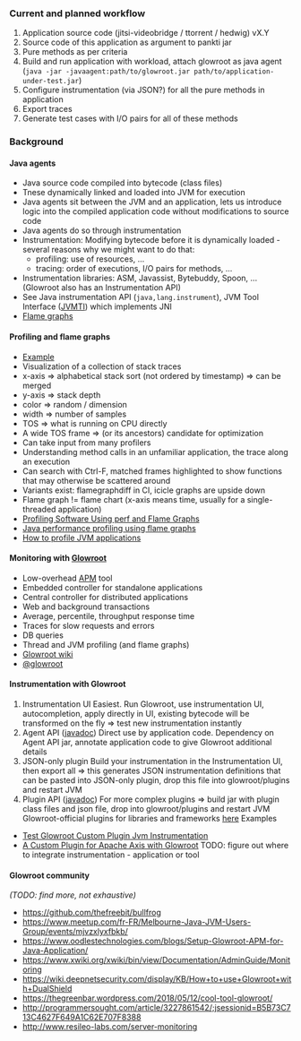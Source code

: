 ### Current and planned workflow

1. Application source code (jitsi-videobridge / ttorrent / hedwig) vX.Y
2. Source code of this application as argument to pankti jar
3. Pure methods as per criteria
4. Build and run application with workload, attach glowroot as java agent (`java -jar -javaagent:path/to/glowroot.jar path/to/application-under-test.jar`)
5. Configure instrumentation (via JSON?) for all the pure methods in application
6. Export traces
7. Generate test cases with I/O pairs for all of these methods

### Background

#### Java agents
- Java source code compiled into bytecode (class files)
- Tnese dynamically linked and loaded into JVM for execution
- Java agents sit between the JVM and an application, lets us introduce logic into the compiled application code without modifications to source code
- Java agents do so through instrumentation
- Instrumentation: Modifying bytecode before it is dynamically loaded - several reasons why we might want to do that:
   - profiling: use of resources, ...
   - tracing: order of executions, I/O pairs for methods, ...
- Instrumentation libraries: ASM, Javassist, Bytebuddy, Spoon, ... (Glowroot also has an Instrumentation API)
- See Java instrumentation API (`java,lang.instrument`), JVM Tool Interface ([JVMTI](https://www.oracle.com/technical-resources/articles/javase/jvmti.html)) which implements JNI
- [Flame graphs](http://www.brendangregg.com/flamegraphs.html)

#### Profiling and flame graphs
- [Example](http://www.brendangregg.com/FlameGraphs/cpu-bash-flamegraph.svg)
- Visualization of a collection of stack traces
- x-axis => alphabetical stack sort (not ordered by timestamp) => can be merged
- y-axis => stack depth
- color => random / dimension
- width => number of samples
- TOS => what is running on CPU directly
- A wide TOS frame => (or its ancestors) candidate for optimization 
- Can take input from many profilers
- Understanding method calls in an unfamiliar application, the trace along an execution
- Can search with Ctrl-F, matched frames highlighted to show functions that may otherwise be scattered around
- Variants exist: flamegraphdiff in CI, icicle graphs are upside down
- Flame graph != flame chart (x-axis means time, usually for a single-threaded application)
- [Profiling Software Using perf and Flame Graphs](https://www.percona.com/blog/2019/11/20/profiling-software-using-perf-and-flame-graphs/)
- [Java performance profiling using flame graphs](https://medium.com/@maheshsenni/java-performance-profiling-using-flame-graphs-e29238130375)
- [How to profile JVM applications](https://www.lightbend.com/blog/profiling-jvm-applications)

#### Monitoring with [Glowroot](https://glowroot.org/)
- Low-overhead [APM](https://en.wikipedia.org/wiki/Application_performance_management) tool
- Embedded controller for standalone applications
- Central controller for distributed applications
- Web and background transactions
- Average, percentile, throughput response time
- Traces for slow requests and errors
- DB queries
- Thread and JVM profiling (and flame graphs)
- [Glowroot wiki](https://github.com/glowroot/glowroot/wiki)
- [@glowroot](https://twitter.com/glowroot/)

#### Instrumentation with Glowroot
1. Instrumentation UI
Easiest. Run Glowroot, use instrumentation UI, autocompletion, apply directly in UI, existing bytecode will be transformed on the fly => test new instrumentation instantly
2. Agent API ([javadoc](https://glowroot.org/javadoc/agent-api/0.13.6/))
Direct use by application code. Dependency on Agent API jar, annotate application code to give Glowroot additional details
3. JSON-only plugin
Build your instrumentation in the Instrumentation UI, then export all => this generates JSON instrumentation definitions that can be pasted into JSON-only plugin, drop this file into glowroot/plugins and restart JVM
4. Plugin API ([javadoc](https://glowroot.org/javadoc/agent-plugin-api/0.13.6/))
For more complex plugins => build jar with plugin class files and json file, drop into glowroot/plugins and restart JVM
Glowroot-official plugins for libraries and frameworks [here](https://github.com/glowroot/glowroot/tree/master/agent/plugins)
Examples
- [Test Glowroot Custom Plugin Jvm Instrumentation](http://arnaud-nauwynck.github.io/2019/05/10/Glowroot-custom-plugin.html)
- [A Custom Plugin for Apache Axis with Glowroot](https://thejavablog.wordpress.com/category/glowroot/)
TODO: figure out where to integrate instrumentation - application or tool

#### Glowroot community
_(TODO: find more, not exhaustive)_
- https://github.com/thefreebit/bullfrog
- https://www.meetup.com/fr-FR/Melbourne-Java-JVM-Users-Group/events/mjvzxlyxfbkb/
- https://www.oodlestechnologies.com/blogs/Setup-Glowroot-APM-for-Java-Application/
- https://www.xwiki.org/xwiki/bin/view/Documentation/AdminGuide/Monitoring
- https://wiki.deepnetsecurity.com/display/KB/How+to+use+Glowroot+with+DualShield
- https://thegreenbar.wordpress.com/2018/05/12/cool-tool-glowroot/
- http://programmersought.com/article/3227861542/;jsessionid=B5B73C713C4627F649A1C62E707F8388
- http://www.resileo-labs.com/server-monitoring


